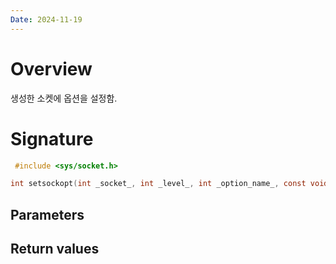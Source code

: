```yaml
---
Date: 2024-11-19
---
```

# Overview

생성한 소켓에 옵션을 설정함.  
# Signature


``` C
 #include <sys/socket.h>

int setsockopt(int _socket_, int _level_, int _option_name_, const void *_option_value_, socklen_t _option_len_);
```


## Parameters



## Return values


